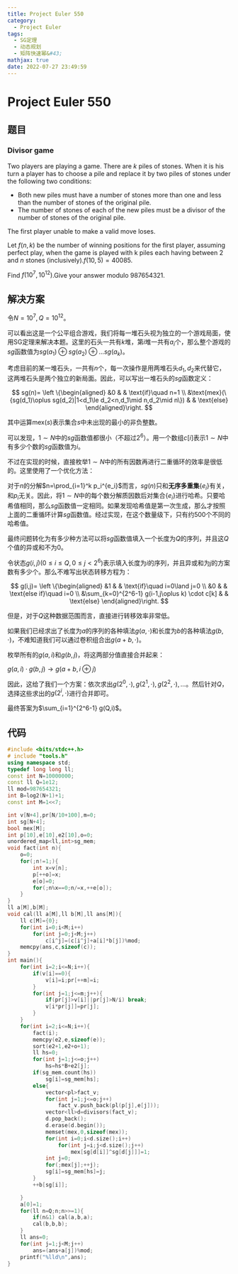 ```yaml
---
title: Project Euler 550
category:
  - Project Euler
tags:
  - SG定理
  - 动态规划
  - 矩阵快速幂&#43;
mathjax: true
date: 2022-07-27 23:49:59
---
```


<escape><!-- more --></escape>

# Project Euler 550

## 题目

### Divisor game

Two players are playing a game. There are $k$ piles of stones. When it is his turn a player has to choose a pile and replace it by two piles of stones under the following two conditions:

- Both new piles must have a number of stones more than one and less than the number of stones of the original pile.
- The number of stones of each of the new piles must be a divisor of the number of stones of the original pile.

The first player unable to make a valid move loses.

Let $f(n,k)$ be the number of winning positions for the first player, assuming perfect play, when the game is played with k piles each having between $2$ and $n$ stones (inclusively).$f(10,5)=40085$.

Find $f(10^7,10^{12})$.Give your answer modulo $987654321$.

## 解决方案

令$N=10^7,Q=10^{12}$。

可以看出这是一个公平组合游戏，我们将每一堆石头视为独立的一个游戏局面，使用SG定理来解决本题。这里的石头一共有$k$堆，第$i$堆一共有$a_i$个，那么整个游戏的$sg$函数值为$sg(a_1)\oplus sg(a_2)\oplus\dots sg(a_k)$。

考虑目前的某一堆石头，一共有$n$个，每一次操作是用两堆石头$d_1,d_2$来代替它，这两堆石头是两个独立的新局面。因此，可以写出一堆石头的$sg$函数定义：

$$
sg(n)=
\left \{\begin{aligned}
  &0 & & \text{if}\quad  n=1 \\
  &\text{mex}(\{sg(d_1)\oplus sg(d_2)|1<d_1\le d_2<n,d_1\mid n,d_2\mid n\}) & & \text{else}
\end{aligned}\right.
$$

其中运算$\text{mex}(s)$表示集合$s$中未出现的最小的非负整数。

可以发现，$1\sim N$中的$sg$函数值都很小（不超过$2^6$）。用一个数组$c[i]$表示$1\sim N$中有多少个数的$sg$函数值为$i$。

不过在实现的时候，直接枚举$1\sim N$中的所有因数再进行二重循环的效率是很低的。这里使用了一个优化方法：

对于$n$的分解$n=\prod_{i=1}^k p_i^{e_i}$而言，$sg(n)$只和**无序多重集**$\{e_i\}$有关，和$p_i$无关。因此，将$1\sim N$中的每个数分解质因数后对集合$\{e_i\}$进行哈希。只要哈希值相同，那么$sg$函数值一定相同。如果发现哈希值是第一次生成，那么才按照上面的二重循环计算$sg$函数值。经过实现，在这个数量级下，只有约$500$个不同的哈希值。

最终问题转化为有多少种方法可以将$sg$函数值填入一个长度为$Q$的序列，并且这$Q$个值的异或和不为$0$。

令状态$g(i,j)(0\le i\le Q,0\le j<2^6)$表示填入长度为$i$的序列，并且异或和为$j$的方案数有多少个。那么不难写出状态转移方程为：

$$
g(i,j)=
\left \{\begin{aligned}
  &1  & & \text{if}\quad  i=0\land j=0 \\
  &0 & & \text{else if}\quad  i=0 \\
  &\sum_{k=0}^{2^6-1} g(i-1,j\oplus k) \cdot c[k] & & \text{else}
\end{aligned}\right.
$$

但是，对于$Q$这种数据范围而言，直接进行转移效率非常低。

如果我们已经求出了长度为$a$的序列的各种填法$g(a,\cdot)$和长度为$b$的各种填法$g(b,\cdot)$，不难知道我们可以通过卷积组合出$g(a+b,\cdot)$。

枚举所有的$g(a,i)$和$g(b,j)$，将这两部分值直接合并起来：

$g(a,i)\cdot g(b,j)\rightarrow g(a+b,i\oplus j)$

因此，这给了我们一个方案：依次求出$g(2^0,\cdot),g(2^1,\cdot),g(2^2,\cdot),\dots$。然后针对$Q$，选择这些求出的$g(2^i,\cdot)$进行合并即可。

最终答案为$\sum_{i=1}^{2^6-1} g(Q,i)$。

## 代码

```C++
#include <bits/stdc++.h>
# include "tools.h"
using namespace std;
typedef long long ll;
const int N=10000000;
const ll Q=1e12;
ll mod=987654321;
int B=log2(N+1)+1;
const int M=1<<7;

int v[N+4],pr[N/10+100],m=0;
int sg[N+4];
bool mex[M];
int p[10],e[10],e2[10],o=0;
unordered_map<ll,int>sg_mem;
void fact(int n){
    o=0;
    for(;n!=1;){
        int x=v[n];
        p[++o]=x;
        e[o]=0;
        for(;n%x==0;n/=x,++e[o]);
    }
}
ll a[M],b[M];
void cal(ll a[M],ll b[M],ll ans[M]){
    ll c[M]={0};
    for(int i=0;i<M;i++)
        for(int j=0;j<M;j++)
            c[i^j]=(c[i^j]+a[i]*b[j])%mod;
    memcpy(ans,c,sizeof(c));
}
int main(){
    for(int i=2;i<=N;i++){
        if(v[i]==0){
            v[i]=i;pr[++m]=i;
        }
        for(int j=1;j<=m;j++){
            if(pr[j]>v[i]||pr[j]>N/i) break;
            v[i*pr[j]]=pr[j];
        }
    }
    for(int i=2;i<=N;i++){
        fact(i);
        memcpy(e2,e,sizeof(e));
        sort(e2+1,e2+o+1);
        ll hs=0;
        for(int j=1;j<=o;j++)
            hs=hs*B+e2[j];
        if(sg_mem.count(hs))
            sg[i]=sg_mem[hs];
        else{
            vector<pl>fact_v;
            for(int j=1;j<=o;j++)
                fact_v.push_back(pl(p[j],e[j]));
            vector<ll>d=divisors(fact_v);
            d.pop_back();
            d.erase(d.begin());
            memset(mex,0,sizeof(mex));
            for(int i=0;i<d.size();i++)
                for(int j=i;j<d.size();j++)
                    mex[sg[d[i]]^sg[d[j]]]=1;
            int j=0;
            for(;mex[j];++j);
            sg[i]=sg_mem[hs]=j;
        }
        ++b[sg[i]];

    }
    a[0]=1;
    for(ll n=Q;n;n>>=1){
        if(n&1) cal(a,b,a);
        cal(b,b,b);
    }
    ll ans=0;
    for(int j=1;j<M;j++)
        ans=(ans+a[j])%mod;
    printf("%lld\n",ans);
}

```
